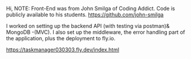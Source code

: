 Hi,
NOTE: Front-End was from John Smilga of Coding Addict. Code is publicly available to his students.
https://github.com/john-smilga


I worked on setting up the backend API (with testing via postman)& MongoDB -(MVC).
I also set up the middleware, the error handling part of the application, plus the deployment to fly.io.

https://taskmanager030303.fly.dev/index.html
